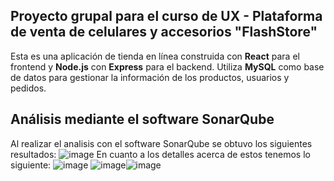 ## Proyecto grupal para el curso de UX - Plataforma de venta de celulares y accesorios "FlashStore"
Esta es una aplicación de tienda en línea construida con **React** para el frontend y **Node.js** con **Express** para el backend. Utiliza **MySQL** como base de datos para gestionar la información de los productos, usuarios y pedidos.

## Análisis mediante el software SonarQube
Al realizar el analisis con el software SonarQube se obtuvo los siguientes resultados:
![image](https://github.com/user-attachments/assets/e2ab68db-0b9d-48a3-9fea-0473dc58b924)
En cuanto a los detalles acerca de estos tenemos lo siguiente: 
![image](https://github.com/user-attachments/assets/a8af7cdf-3250-475b-9d3b-4f23626a39c1) ![image](https://github.com/user-attachments/assets/33bcb06c-20d9-4453-a8b2-1390176152d1)![image](https://github.com/user-attachments/assets/892d1341-e8ac-485e-9387-4ebb1c1b21de)



